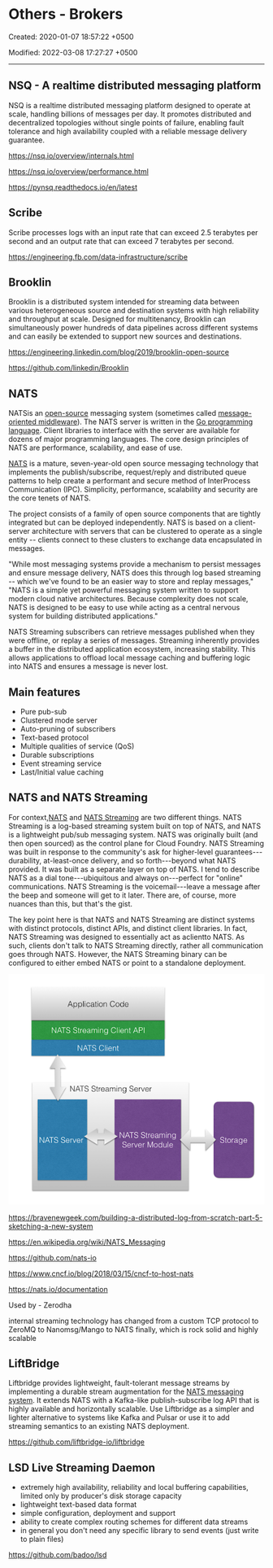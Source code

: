 # Others - Brokers

Created: 2020-01-07 18:57:22 +0500

Modified: 2022-03-08 17:27:27 +0500

---

## NSQ - A realtime distributed messaging platform

NSQ is a realtime distributed messaging platform designed to operate at scale, handling billions of messages per day. It promotes distributed and decentralized topologies without single points of failure, enabling fault tolerance and high availability coupled with a reliable message delivery guarantee.

<https://nsq.io/overview/internals.html>

<https://nsq.io/overview/performance.html>

<https://pynsq.readthedocs.io/en/latest>

## Scribe

Scribe processes logs with an input rate that can exceed 2.5 terabytes per second and an output rate that can exceed 7 terabytes per second.

<https://engineering.fb.com/data-infrastructure/scribe>

## Brooklin

Brooklin is a distributed system intended for streaming data between various heterogeneous source and destination systems with high reliability and throughput at scale. Designed for multitenancy, Brooklin can simultaneously power hundreds of data pipelines across different systems and can easily be extended to support new sources and destinations.

<https://engineering.linkedin.com/blog/2019/brooklin-open-source>

<https://github.com/linkedin/Brooklin>

## NATS

NATSis an [open-source](https://en.wikipedia.org/wiki/Open-source_software) messaging system (sometimes called [message-oriented middleware](https://en.wikipedia.org/wiki/Message-oriented_middleware)). The NATS server is written in the [Go programming language](https://en.wikipedia.org/wiki/Go_(programming_language)). Client libraries to interface with the server are available for dozens of major programming languages. The core design principles of NATS are performance, scalability, and ease of use.

[NATS](https://nats.io/) is a mature, seven-year-old open source messaging technology that implements the publish/subscribe, request/reply and distributed queue patterns to help create a performant and secure method of InterProcess Communication (IPC). Simplicity, performance, scalability and security are the core tenets of NATS.

The project consists of a family of open source components that are tightly integrated but can be deployed independently. NATS is based on a client-server architecture with servers that can be clustered to operate as a single entity -- clients connect to these clusters to exchange data encapsulated in messages.

"While most messaging systems provide a mechanism to persist messages and ensure message delivery, NATS does this through log based streaming -- which we've found to be an easier way to store and replay messages," "NATS is a simple yet powerful messaging system written to support modern cloud native architectures. Because complexity does not scale, NATS is designed to be easy to use while acting as a central nervous system for building distributed applications."

NATS Streaming subscribers can retrieve messages published when they were offline, or replay a series of messages. Streaming inherently provides a buffer in the distributed application ecosystem, increasing stability. This allows applications to offload local message caching and buffering logic into NATS and ensures a message is never lost.

## Main features

- Pure pub-sub
- Clustered mode server
- Auto-pruning of subscribers
- Text-based protocol
- Multiple qualities of service (QoS)
- Durable subscriptions
- Event streaming service
- Last/Initial value caching

## NATS and NATS Streaming

For context,[NATS](https://nats.io/) and [NATS Streaming](https://nats.io/documentation/streaming/nats-streaming-intro/) are two different things. NATS Streaming is a log-based streaming system built on top of NATS, and NATS is a lightweight pub/sub messaging system. NATS was originally built (and then open sourced) as the control plane for Cloud Foundry. NATS Streaming was built in response to the community's ask for higher-level guarantees---durability, at-least-once delivery, and so forth---beyond what NATS provided. It was built as a separate layer on top of NATS. I tend to describe NATS as a dial tone---ubiquitous and always on---perfect for "online" communications. NATS Streaming is the voicemail---leave a message after the beep and someone will get to it later. There are, of course, more nuances than this, but that's the gist.

The key point here is that NATS and NATS Streaming are distinct systems with distinct protocols, distinct APIs, and distinct client libraries. In fact, NATS Streaming was designed to essentially act as aclientto NATS. As such, clients don't talk to NATS Streaming directly, rather all communication goes through NATS. However, the NATS Streaming binary can be configured to either embed NATS or point to a standalone deployment.

![Application Code NATS Streaming Client API NATS Client NATS Streaming Server NATS Streaming NATS Server ](../../media/Technologies-Others-Others---Brokers-image1.png)

<https://bravenewgeek.com/building-a-distributed-log-from-scratch-part-5-sketching-a-new-system>

<https://en.wikipedia.org/wiki/NATS_Messaging>

<https://github.com/nats-io>

<https://www.cncf.io/blog/2018/03/15/cncf-to-host-nats>

<https://nats.io/documentation>

Used by - Zerodha

internal streaming technology has changed from a custom TCP protocol to ZeroMQ to Nanomsg/Mango to NATS finally, which is rock solid and highly scalable

## LiftBridge

Liftbridge provides lightweight, fault-tolerant message streams by implementing a durable stream augmentation for the [NATS messaging system](https://nats.io/). It extends NATS with a Kafka-like publish-subscribe log API that is highly available and horizontally scalable. Use Liftbridge as a simpler and lighter alternative to systems like Kafka and Pulsar or use it to add streaming semantics to an existing NATS deployment.

<https://github.com/liftbridge-io/liftbridge>

## LSD Live Streaming Daemon

- extremely high availability, reliability and local buffering capabilities, limited only by producer's disk storage capacity
- lightweight text-based data format
- simple configuration, deployment and support
- ability to create complex routing schemes for different data streams
- in general you don't need any specific library to send events (just write to plain files)

<https://github.com/badoo/lsd>
